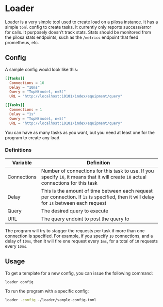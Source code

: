 # Loader

Loader is a very simple tool used to create load on a pilosa instance.  It has a simple `toml` config to create tasks. It currently only reports success/error for calls.  It purposely doesn't track stats.  Stats should be monitored from the pilosa stats endpoints, such as the `/metrics` endpoint that feed prometheus, etc.

## Config

A sample config would look like this:

```toml
[[Tasks]]
  Connections = 10
  Delay = "10ms"
  Query = "TopN(model, n=5)"
  URL = "http://localhost:10101/index/equipment/query"

[[Tasks]]
  Connections = 1
  Delay = "1s"
  Query = "TopN(model, n=5)"
  URL = "http://localhost:10101/index/equipment/query"
```

You can have as many tasks as you want, but you need at least one for the program to create any load.

### Definitions

| Variable | Definition |
| --- | --- |
| Connections | Number of connections for this task to use. If you specify `10`, it means that it will create `10` actual connections for this task |
| Delay | This is the amount of time between each request per connection.  If `1s` is specified, then it will delay for `1s` between each request |
| Query | The desired query to execute |
| URL | The query endoint to post the query to |

The program will try to stagger the requests per task if more than one connection is specified.  For example, if you specify `10` connections, and a delay of `10ms`, then it will fire one request every `1ms`, for a total of `10` requests every `10ms`.

## Usage

To get a template for a new config, you can issue the following command:

```sh
loader config
```

To run the program with a specific config:

```sh
loader -config ./loader/sample.config.toml
```
